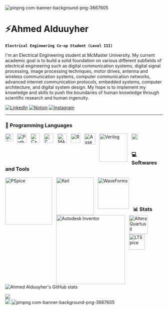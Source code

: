 ![pinpng com-banner-background-png-3667605](https://github.com/ahmedalduuyher/ahmedalduuyher/assets/103084119/706cc8f3-7cf0-438c-a646-ef67f7c517a7)
# ⚡Ahmed Alduuyher


**`Electrical Engineering Co-op Student (Level III)`**

I'm an Electrical Engineering student at McMaster University. My current academic goal is to build a solid foundation on various different subfields of electrical engineering such as digital communication systems, digital signal processing, image processing techniques, motor drives, antenna and wireless communication systems, computer communication networks, advanced internet communication protocols, embedded systems, computer architecture, and digital system design. My hope is to implement my knowledge and skills to push the boundaries of human knowledge through scientific research and human ingenuity. 

   <p align="left">
      <a href="https://www.linkedin.com/in/ahmedalduuyher/">
         <img alt="LinkedIn" title="LinkedIn" src="https://img.shields.io/badge/linkedin-%230077B5.svg?&style=for-the-badge&logo=linkedin&logoColor=white"/></a> 
      <a href="https://victorious-captain-c72.notion.site/Hi-I-m-Ahmed-Alduuyher-e2bf95e4b1dc4cccb413ce1644b60bd1">
         <img alt="Notion" title="Notion" src="https://img.shields.io/badge/Notion-black?style=for-the-badge&logo=Notion"/></a>
     <a href="https://www.instagram.com/ahmedalduuyher/">
         <img alt="Instagram" title="Instagram" src="https://img.shields.io/badge/instagram-%23E4405F.svg?&style=for-the-badge&logo=instagram&logoColor=white"/></a>
   </p>

---

### 🧰 Programming Languages


<img align="left" alt="JavaScript" width="25px" style="padding-right:10px;" src="https://cdn.jsdelivr.net/gh/devicons/devicon/icons/javascript/javascript-original.svg" />
<img align="left" alt="Python" width="30px" style="padding-right:10px;" src="https://cdn.jsdelivr.net/gh/devicons/devicon/icons/python/python-original.svg" />
<img align="left" alt="C++" width="30px" style="padding-right:10px;" src="https://cdn.jsdelivr.net/gh/devicons/devicon/icons/cplusplus/cplusplus-original.svg" />
<img align="left" alt="C" width="30px" style="padding-right:10px;" src="https://cdn.jsdelivr.net/gh/devicons/devicon/icons/c/c-original.svg" />
<img align="left" alt="MATLAB" width="30px" style="padding-right:10px;" src="https://cdn.jsdelivr.net/gh/devicons/devicon/icons/matlab/matlab-original.svg" />
<img align="left" alt="R" width="30px" style="padding-right:10px;" src="https://cdn.jsdelivr.net/gh/devicons/devicon/icons/r/r-original.svg" />
<img align="left" alt="Assembly Language" width="35px" style="padding-right:10px;" src="https://veriklick.com/wp-content/uploads/2021/12/Assembly.png" />
<img align="left" alt="Verilog" width="90px" style="padding-right:10px;" src="https://upload.wikimedia.org/wikipedia/en/e/ef/SystemVerilog_logo.png" />
<img align="left" alt="Java" width="20px" style="padding-right:10px;" src="https://upload.wikimedia.org/wikipedia/en/thumb/3/30/Java_programming_language_logo.svg/1200px-Java_programming_language_logo.svg.png" />
<br />

#
### 💻 Softwares and Tools

<img align="left" alt="PSpice" width="150px" style="padding-right:10px;" src="https://www.pspice.com/sites/default/files/pspice-for-ti-logo.png"/>
<img align="left" alt="Keil" width="120px" style="padding-right:10px;" src="https://upload.wikimedia.org/wikipedia/en/thumb/8/8d/Keil_logo.svg/1200px-Keil_logo.svg.png"/>
<img align="left" alt="WaveForms" width="100px" style="padding-right:10px;" src="https://cdn11.bigcommerce.com/s-7gavg/product_images/uploaded_images/waveforms-logo-300.png"/>
<img align="left" alt="Autodesk Inventor" width="220px" style="padding-right:10px;" src="https://nexgensolutions.com/wp-content/uploads/2022/04/Inventor-Professional-2023-lockup-Blk-OL-ADSK-No-Year-1-line-1.png"/>
<img align="left" alt="Altera Quartus II" width="60px" style="padding-right:10px;" src="https://streamhpc.com/wp-content/uploads/2016/10/quartus-300x284.jpg"/>
<img align="left" alt="LTSpice" width="50px" style="padding-right:10px;" src="https://djtnrpkvps28m.cloudfront.net/uploads/2020/11/LTSpice-logo.jpg"/>

<br>
<br>
<br />

#

### 📊 Stats

![Ahmed Alduuyher's GitHub stats](https://github-readme-stats.vercel.app/api?username=ahmedalduuyher&show_icons=true&theme=gruvbox)

<!-- ![GitHub Streak](https://streak-stats.demolab.com?user=ahmedalduuyher&theme=gruvbox&border_radius=4.5) -->
![](https://github-readme-streak-stats.herokuapp.com/?user=ahmedalduuyher&theme=gruvbox&border_radius=4.5)<br/>
![](https://github-readme-stats-sigma-five.vercel.app/api/top-langs/?username=ahmedalduuyher&theme=tokyonight&hide_border=false&include_all_commits=true&count_private=true&layout=compact)
![pinpng com-banner-background-png-3667605](https://github.com/ahmedalduuyher/ahmedalduuyher/assets/103084119/bb6d7ee9-30fd-4bdd-8531-b1852a649844)
